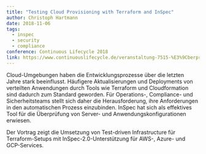 ```yaml
---
title: "Testing Cloud Provisioning with Terraform and InSpec"
author: Christoph Hartmann
date: 2018-11-06
tags:
  - inspec
  - security
  - compliance
conference: Continuous Lifecycle 2018
link: https://www.continuouslifecycle.de/veranstaltung-7515-%E3%9Cberpr%E3%BCfen-von-terraform-deployments-mit-inspec.html?source=0&id=7515
---
```


<script async class="speakerdeck-embed" data-id="f2cf4c6327f84f0491e5ef93dae52d3d" data-ratio="1.77777777777778" src="//speakerdeck.com/assets/embed.js"></script>

Cloud-Umgebungen haben die Entwicklungsprozesse über die letzten Jahre stark beeinflusst. Häufigere Aktualisierungen und Deployments von verteilten Anwendungen durch Tools wie Terraform und Cloudformation sind dadurch zum Standard geworden. Für Operations-, Compliance- und Sicherheitsteams stellt sich daher die Herausforderung, ihre Anforderungen in den automatischen Prozess einzubinden. InSpec hat sich als effektives Tool für die Überprüfung von Server- und Anwendungskonfigurationen erwiesen.

Der Vortrag zeigt die Umsetzung von Test-driven Infrastructure für Terraform-Setups mit InSpec-2.0-Unterstützung für AWS-, Azure- und GCP-Services.










